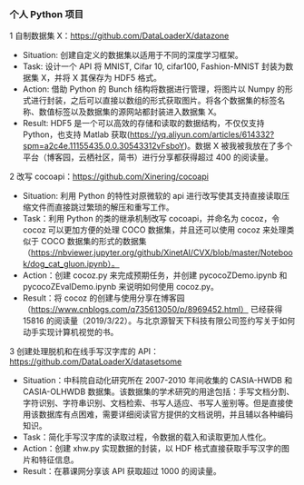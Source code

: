 ### 个人 Python 项目

1 自制数据集 X：https://github.com/DataLoaderX/datazone

- Situation: 创建自定义的数据集以适用于不同的深度学习框架。
- Task: 设计一个 API 将 MNIST, Cifar 10, cifar100, Fashion-MNIST 封装为数据集 X，并将 X 其保存为 HDF5 格式。
- Action: 借助 Python 的 Bunch 结构将数据进行管理，将图片以 Numpy 的形式进行封装，之后可以直接以数组的形式获取图片。将各个数据集的标签名称、数值标签以及数据集的源网站都封装进入数据集 X。
- Result: HDF5 是一个可以高效的存储和读取的数据结构，不仅仅支持 Python，也支持 Matlab 获取(https://yq.aliyun.com/articles/614332?spm=a2c4e.11155435.0.0.30543312vFsboY)。数据 X 被我被我放在了多个平台（博客园，云栖社区，简书）进行分享都获得超过 400 的阅读量。

2 改写 cocoapi：https://github.com/Xinering/cocoapi

- Situation: 利用 Python 的特性对原微软的 api 进行改写使其支持直接读取压缩文件而直接跳过繁琐的解压和重写工作。
- Task：利用 Python 的类的继承机制改写 cocoapi，并命名为 cocoz，令 cocoz 可以更加方便的处理 COCO 数据集，并且还可以使用 cocoz 来处理类似于 COCO 数据集的形式的数据集（https://nbviewer.jupyter.org/github/XinetAI/CVX/blob/master/Notebook/dog_cat_gluon.ipynb）。
- Action：创建 cocoz.py 来完成预期任务，并创建 pycocoZDemo.ipynb  和 pycocoZEvalDemo.ipynb 来说明如何使用 cocoz.py。
- Result：将 cocoz 的创建与使用分享在博客园（https://www.cnblogs.com/q735613050/p/8969452.html） 已经获得 15816 的阅读量（2019/3/22）。与北京源智天下科技有限公司签约写关于如何动手实现计算机视觉的书。

3 创建处理脱机和在线手写汉字库的 API：https://github.com/DataLoaderX/datasetsome

- Situation：中科院自动化研究所在 2007-2010 年间收集的 CASIA-HWDB 和 CASIA-OLHWDB 数据集。该数据集的学术研究的用途包括：手写文档分割、字符识别、字符串识别、文档检索、书写人适应、书写人鉴别等。但是直接使用该数据库有点困难，需要详细阅读官方提供的文档说明，并且辅以各种编码知识。
- Task：简化手写汉字库的读取过程，令数据的载入和读取更加人性化。
- Action：创建 xhw.py 实现数据的封装，以 HDF 格式直接获取手写汉字的图片和特征信息。
- Result：在慕课网分享该 API 获取超过 1000 的阅读量。
